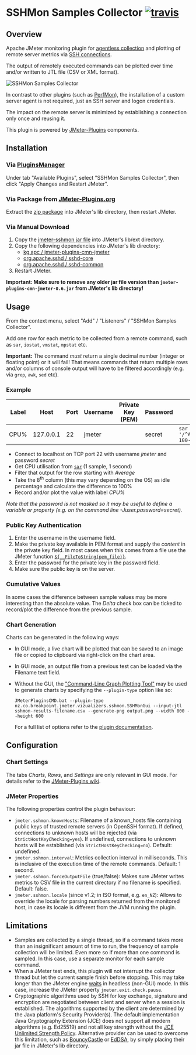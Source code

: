 # SSHMon Samples Collector [![travis][travis-image]][travis-url]

[travis-image]: https://travis-ci.org/tilln/jmeter-sshmon.svg?branch=master
[travis-url]: https://travis-ci.org/tilln/jmeter-sshmon

Overview
--------

Apache JMeter monitoring plugin for [agentless collection](https://en.wikipedia.org/wiki/Agentless_data_collection) and plotting of remote server metrics via [SSH connections](https://en.wikipedia.org/wiki/Secure_shell).

The output of remotely executed commands can be plotted over time and/or written to JTL file (CSV or XML format).

![SSHMon Samples Collector](https://raw.githubusercontent.com/tilln/jmeter-sshmon/master/docs/sshmon_samples_collector.png)

In contrast to other plugins (such as [PerfMon](https://jmeter-plugins.org/wiki/PerfMon/)), the installation of a custom server agent is not required, just an SSH server and logon credentials.

The impact on the remote server is minimized by establishing a connection only once and reusing it.

This plugin is powered by [JMeter-Plugins](https://jmeter-plugins.org/) components.

Installation
------------

### Via [PluginsManager](https://jmeter-plugins.org/wiki/PluginsManager/)

Under tab "Available Plugins", select "SSHMon Samples Collector", then click "Apply Changes and Restart JMeter".

### Via Package from [JMeter-Plugins.org](https://jmeter-plugins.org/)

Extract the [zip package](https://jmeter-plugins.org/files/packages/tilln-sshmon-1.2.zip) into JMeter's lib directory, then restart JMeter.

### Via Manual Download

1. Copy the [jmeter-sshmon jar file](https://github.com/tilln/jmeter-sshmon/releases/download/1.2/jmeter-sshmon-1.2.jar) into JMeter's lib/ext directory.
2. Copy the following dependencies into JMeter's lib directory:
	* [kg.apc / jmeter-plugins-cmn-jmeter](https://search.maven.org/remotecontent?filepath=kg/apc/jmeter-plugins-cmn-jmeter/0.6/jmeter-plugins-cmn-jmeter-0.6.jar)
    * [org.apache.sshd / sshd-core](https://search.maven.org/remotecontent?filepath=org/apache/sshd/sshd-core/2.4.0/sshd-core-2.4.0.jar)
    * [org.apache.sshd / sshd-common](https://search.maven.org/remotecontent?filepath=org/apache/sshd/sshd-common/2.4.0/sshd-common-2.4.0.jar)
3. Restart JMeter.

**Important: Make sure to remove any older jar file version than `jmeter-plugins-cmn-jmeter-0.6.jar` from JMeter's lib directory!**

Usage
-----

From the context menu, select "Add" / "Listeners" / "SSHMon Samples Collector".

Add one row for each metric to be collected from a remote command, such as `sar`, `iostat`, `vmstat`, `mpstat` etc.

**Important:** The command *must* return a single decimal number (integer or floating point) or it will fail!
That means commands that return multiple rows and/or columns of console output will have to be filtered accordingly (e.g. via `grep`, `awk`, `sed` etc).

### Example

|Label|Host|Port|Username|Private Key (PEM)|Password|Command|Delta|
|-----|----|----|--------|-----------------|--------|-------|-----|
|CPU%|127.0.0.1|22|jmeter||secret|<code>sar -u 1 1 &#124; awk '/^Average:/{print 100-$8}'</code>|&#x25fb;|

* Connect to localhost on TCP port 22 with username *jmeter* and password *secret*
* Get CPU utilisation from [`sar`](http://linuxcommand.org/man_pages/sar1.html) (1 sample, 1 second)
* Filter that output for the row starting with *Average*
* Take the 8<sup>th</sup> column (this may vary depending on the OS) as idle percentage and calculate the difference to 100%
* Record and/or plot the value with label *CPU%*

*Note that the password is not masked so it may be useful to define a variable or property (e.g. on the command line -Juser.password=secret).*

### Public Key Authentication

1. Enter the username in the username field.
2. Make the private key available in PEM format and supply the *content* in the private key field. In most cases when this comes from a file use the JMeter function [`${__FileToString(pem_file)}`](http://jmeter.apache.org/usermanual/functions.html#__FileToString).
3. Enter the password for the private key in the password field.
4. Make sure the public key is on the server.

### Cumulative Values

In some cases the difference between sample values may be more interesting than the absolute value.
The *Delta* check box can be ticked to record/plot the difference from the previous sample.

### Chart Generation

Charts can be generated in the following ways:
- In GUI mode, a live chart will be plotted that can be saved to an image file or copied to clipboard via right-click on the chart area.
- In GUI mode, an output file from a previous test can be loaded via the Filename text field.
- Without the GUI, the ["Command-Line Graph Plotting Tool"](https://jmeter-plugins.org/wiki/JMeterPluginsCMD/) may be used to generate charts by specifying the `--plugin-type` option like so:

  ```
  JMeterPluginsCMD.bat --plugin-type nz.co.breakpoint.jmeter.vizualizers.sshmon.SSHMonGui --input-jtl sshmon-results-filename.csv --generate-png output.png --width 800 --height 600
  ```
  For a full list of options refer to the [plugin documentation](https://jmeter-plugins.org/wiki/JMeterPluginsCMD/#Usage-and-Parameters).

Configuration
-------------

### Chart Settings

The tabs *Charts*, *Rows*, and *Settings* are only relevant in GUI mode.
For details refer to the [JMeter-Plugins wiki](https://jmeter-plugins.org/wiki/SettingsPanel/).

### JMeter Properties

The following properties control the plugin behaviour:
  * `jmeter.sshmon.knownHosts`: Filename of a known_hosts file containing public keys of trusted remote servers (in OpenSSH format).
    If defined, connections to unknown hosts will be rejected (via `StrictHostKeyChecking=yes`).
    If undefined, connections to unknown hosts will be established (via `StrictHostKeyChecking=no`).
    Default: undefined.
  * `jmeter.sshmon.interval`: Metrics collection interval in milliseconds.
    This is inclusive of the execution time of the remote commands.
    Default: 1 second.
  * `jmeter.sshmon.forceOutputFile` (true/false): Makes sure JMeter writes metrics to CSV file in the current directory if no filename is specified.
    Default: false.
  * `jmeter.sshmon.locale` (since v1.2; in ISO format, e.g. `en_NZ`): Allows to override the locale for parsing numbers returned from the monitored host, 
    in case its locale is different from the JVM running the plugin.

Limitations
-----------

* Samples are collected by a single thread, so if a command takes more than an insignificant amount of time to run, the frequency of sample collection will be limited.
Even more so if more than one command is sampled. In this case, use a separate monitor for each sample command.
* When a JMeter test ends, this plugin will not interrupt the collector thread but let the current sample finish before stopping.
This may take longer than the JMeter engine [waits](https://jmeter.apache.org/usermanual/get-started.html#shutdown) in headless (non-GUI) mode.
In this case, increase the JMeter property `jmeter.exit.check.pause`.
* Cryptographic algorithms used by SSH for key exchange, signature and encryption are negotiated between client and server 
when a session is established. The algorithms supported by the client are determined by the Java platform's Security Provider(s).
The default implementation Java Cryptography Extension (JCE) does not support all modern algorithms (e.g. Ed25519)
and not all key strength without the [JCE Unlimited Strength Policy](https://www.oracle.com/java/technologies/javase-jce-all-downloads.html).
Alternative provider can be used to overcome this limitation, such as [BouncyCastle](https://www.bouncycastle.org/)
or [EdDSA](https://github.com/str4d/ed25519-java), by simply placing their jar file in JMeter's lib directory.